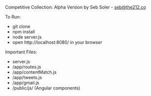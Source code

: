 Competitive Collection: Alpha Version
by Seb Soler - seb@the212.co

To Run:

- git clone
- npm install
- node server.js
- open http://localhost:8080/ in your browser


Important Files:

- server.js
- /app/routes.js
- /app/contentMatch.js
- /app/tweets.js
- /app/gmail.js
- /public/js/ (Angular components)

